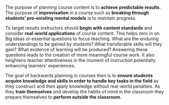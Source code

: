 <p><span style=font-weight: 400;>The purpose of planning course content is to </span><strong>achieve predictable results</strong><span style=font-weight: 400;>. The purpose of </span><strong>improvisation</strong><span style=font-weight: 400;> in a course such as </span><strong>breaking through students’ pre-existing mental models</strong><span style=font-weight: 400;> is to maintain progress.</span></p>

<p><span style=font-weight: 400;>To target results instructors should </span><strong>begin with content standards</strong><span style=font-weight: 400;> and consider </span><strong>real-world applications</strong><span style=font-weight: 400;> of course content. This helps zero in on Big Ideas or essential questions to focus teaching. What are the enduring understandings to be gained by students? What transferable skills will they gain? What evidence of learning will be produced? Answering these questions leads to the creation of more meaningful course work. It also heightens teacher attentiveness in the moment of instruction potentially enhancing learners' experiences.</span></p>

<p><span style=font-weight: 400;>The goal of backwards planning in courses then is to </span><strong>ensure students acquire knowledge and skills in order to handle key tasks in the field</strong><span style=font-weight: 400;> as they construct and then apply knowledge without real-world penalties. As they </span><strong>train themselves</strong><span style=font-weight: 400;> and develop the habits of mind in the classroom they prepare themselves to </span><strong>perform outside the classroom</strong><span style=font-weight: 400;>.</span></p>